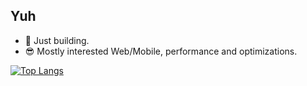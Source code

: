 ## Yuh 
- 🔭 Just building.
- :sunglasses: Mostly interested Web/Mobile, performance and optimizations.

[![Top Langs](https://github-readme-stats.vercel.app/api/top-langs/?username=acyanes&layout=compact)](https://github.com/acyanes/github-readme-stats)


<!--
**acyanes/acyanes** is a ✨ _special_ ✨ repository because its `README.md` (this file) appears on your GitHub profile.

Here are some ideas to get you started:

- 🔭 I’m currently working on ...
- 🌱 I’m currently learning ...
- 👯 I’m looking to collaborate on ...
- 🤔 I’m looking for help with ...
- 💬 Ask me about ...
- 📫 How to reach me: ...
- 😄 Pronouns: ...
- ⚡ Fun fact: ...
-->
